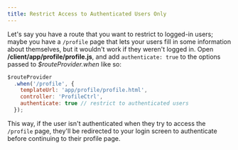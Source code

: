 ```yaml
---
title: Restrict Access to Authenticated Users Only
---
```

Let's say you have a route that you want to restrict to logged-in users; maybe you have a `/profile` page that lets your users fill in some information about themselves, but it wouldn't work if they weren't logged in. Open **/client/app/profile/profile.js**, and add `authenticate: true` to the options passed to _$routeProvider.when_ like so:

```js
$routeProvider
  .when('/profile', {
    templateUrl: 'app/profile/profile.html',
    controller: 'ProfileCtrl',
    authenticate: true // restrict to authenticated users
  });
```

This way, if the user isn't authenticated when they try to access the `/profile` page, they'll be redirected to your login screen to authenticate before continuing to their profile page.
